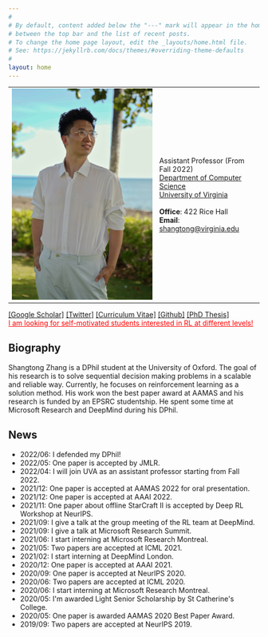 ```yaml
---
#
# By default, content added below the "---" mark will appear in the home page
# between the top bar and the list of recent posts.
# To change the home page layout, edit the _layouts/home.html file.
# See: https://jekyllrb.com/docs/themes/#overriding-theme-defaults
#
layout: home
---
```


<table class="personal-info">
    <tbody>
        <tr>
        <td>
            <img src="/assets/img/portrait_hawaii.jpg"> 
        </td>
        <td>
            <p>
                Assistant Professor (From Fall 2022) <br>
                <a href="https://engineering.virginia.edu/departments/computer-science">Department of Computer Science </a> <br>
                <a href="https://www.virginia.edu/">University of Virginia </a> <br>
                <br>
                <!-- <b>Office</b>: <br> -->
                <!-- <b>Mail</b>: <br> -->
                <!-- <b>Phone</b>: <br> -->
                <b>Office</b>: 422 Rice Hall <br>
                <b>Email</b>: <a href="mailto:shangtong@virginia.edu">shangtong@virginia.edu </a> <br>
            </p>
        </td>
        </tr>
    </tbody>
</table>

[[Google Scholar]](https://scholar.google.co.uk/citations?user=Pn7fj4IAAAAJ&hl=en) [[Twitter]](https://twitter.com/ShangtongZhang) [[Curriculum Vitae]](/cv/curriculum_vitae.pdf) [[Github]](https://github.com/ShangtongZhang) [[PhD Thesis]](https://ora.ox.ac.uk/objects/uuid:2c410803-2141-41ed-b362-7f14723b2f17)  
<span style="color:red"> <a href="/people" style="color:red"> <u> I am looking for self-motivated students interested in RL at different levels! </u> </a> </span>
## Biography

Shangtong Zhang is a DPhil student at the University of Oxford. 
The goal of his research is to solve sequential decision making problems in a scalable and reliable way.
Currently, he focuses on reinforcement learning as a solution method.
His work won the best paper award at AAMAS and his research is funded by an EPSRC studentship.
He spent some time at Microsoft Research and DeepMind during his DPhil.

<!-- Shangtong Zhang is the Alf Weaver Assistant Professor in the Department of Computer Science at the University of Virginia. -->
<!-- Prior to joining UVA, he received his DPhil degree at the University of Oxford, his MSc degree at the University of Alberta, -->
<!-- and his BSc degree at Fudan University. -->
<!-- The goal of his research is to solve sequential decision making problems in a scalable and reliable way.  -->
<!-- Currently, he focuses on reinforcement learning as a solution method. -->

## News
- 2022/06: I defended my DPhil!  
- 2022/05: One paper is accepted by JMLR.   
- 2022/04: I will join UVA as an assistant professor starting from Fall 2022. 
- 2021/12: One paper is accepted at AAMAS 2022 for oral presentation.
- 2021/12: One paper is accepted at AAAI 2022.  
- 2021/11: One paper about offline StarCraft II is accepted by Deep RL Workshop at NeurIPS.    
- 2021/09: I give a talk at the group meeting of the RL team at DeepMind.
- 2021/09: I give a talk at Microsoft Research Summit.
- 2021/06: I start interning at Microsoft Research Montreal.
- 2021/05: Two papers are accepted at ICML 2021.
- 2021/02: I start interning at DeepMind London.
- 2020/12: One paper is accepted at AAAI 2021.
- 2020/09: One paper is accepted at NeurIPS 2020.
- 2020/06: Two papers are accepted at ICML 2020.
- 2020/06: I start interning at Microsoft Research Montreal.
- 2020/05: I'm awarded Light Senior Scholarship by St Catherine's College.
- 2020/05: One paper is awarded AAMAS 2020 Best Paper Award.
- 2019/09: Two papers are accepted at NeurIPS 2019.